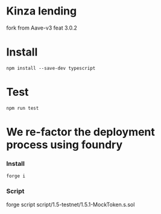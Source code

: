 # Kinza lending
fork from Aave-v3 feat 3.0.2 

# Install
```
npm install --save-dev typescript
```

# Test 
```
npm run test
```

# We re-factor the deployment process using foundry 
### Install
```
forge i
```
### Script
forge script script/1.5-testnet/1.5.1-MockToken.s.sol 
```

